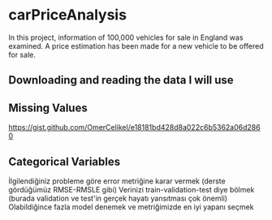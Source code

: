 # carPriceAnalysis
In this project, information of 100,000 vehicles for sale in England was examined. A price estimation has been made for a new vehicle to be offered for sale.

## Downloading and reading the data I will use

## Missing Values

https://gist.github.com/OmerCelikel/e18181bd428d8a022c6b5362a06d2860


## Categorical Variables


İlgilendiğiniz probleme göre error metriğine karar vermek (derste gördüğümüz RMSE-RMSLE gibi)
Verinizi train-validation-test diye bölmek (burada validation ve test'in gerçek hayatı yansıtması çok önemli)
Olabildiğince fazla model denemek ve metriğimizde en iyi yapanı seçmek
